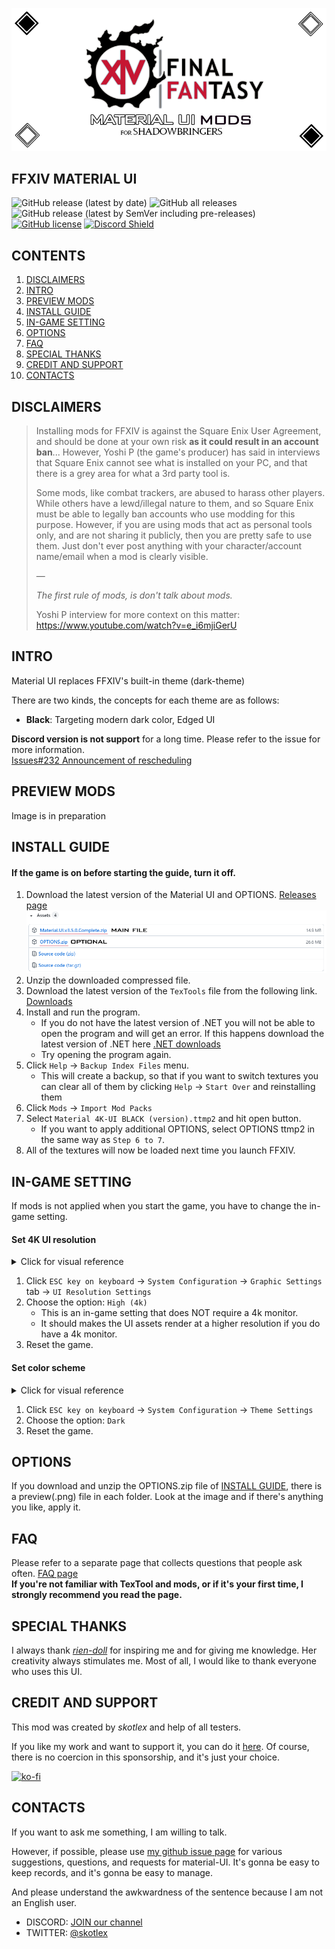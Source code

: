 ![logo](ModPacks/Resources/Preview/github_logo_new.png)

## FFXIV MATERIAL UI
![GitHub release (latest by date)](https://img.shields.io/github/v/release/skotlex/ffxiv-material-ui) ![GitHub all releases](https://img.shields.io/github/downloads/skotlex/ffxiv-material-ui/total) ![GitHub release (latest by SemVer including pre-releases)](https://img.shields.io/github/downloads-pre/skotlex/ffxiv-material-ui/latest/total) [![GitHub license](https://img.shields.io/github/license/skotlex/ffxiv-material-ui)](https://github.com/skotlex/ffxiv-material-ui/blob/master/LICENSE) [![Discord Shield](https://discordapp.com/api/guilds/838030043518599228/widget.png?style=shield)](https://discord.gg/T5sWUpgNPD)

## CONTENTS
1. [DISCLAIMERS](#disclaimers)
2. [INTRO](#intro)
3. [PREVIEW MODS](#preview-mods)
4. [INSTALL GUIDE](#install-guide)
5. [IN-GAME SETTING](#in-game-setting)
6. [OPTIONS](#options)
7. [FAQ](#faq)
8. [SPECIAL THANKS](#special-thanks)
9. [CREDIT AND SUPPORT](#credit-and-support)
10. [CONTACTS](#contacts)

## DISCLAIMERS
>Installing mods for FFXIV is against the Square Enix User Agreement, and should be done at your own risk __as it could result in an account ban__... However, Yoshi P (the game's producer) has said in interviews that Square Enix cannot see what is installed on your PC, and that there is a grey area for what a 3rd party tool is.
>
>Some mods, like combat trackers, are abused to harass other players. While others have a lewd/illegal nature to them, and so Square Enix must be able to legally ban accounts who use modding for this purpose. However, if you are using mods that act as personal tools only, and are not sharing it publicly, then you are pretty safe to use them. Just don't ever post anything with your character/account name/email when a mod is clearly visible.
>
>—
>
><i>The first rule of mods, is don't talk about mods.</i>
>
>Yoshi P interview for more context on this matter: https://www.youtube.com/watch?v=e_i6mjiGerU

## INTRO
Material UI replaces FFXIV's built-in theme (dark-theme)

There are two kinds, the concepts for each theme are as follows:

* **Black**: Targeting modern dark color, Edged UI

**Discord version is not support** for a long time. Please refer to the issue for more information.\
[Issues#232 Announcement of rescheduling](https://github.com/skotlex/ffxiv-material-ui/issues/232)

## PREVIEW MODS
Image is in preparation

## INSTALL GUIDE
#### If the game is on before starting the guide, turn it off.
1. Download the latest version of the Material UI and OPTIONS. [Releases page](https://github.com/skotlex/ffxiv-material-ui/releases)
![down_cnts](ModPacks/Resources/Preview/down_cnts.png)
2. Unzip the downloaded compressed file.
3. Download the latest version of the `TexTools` file from the following link. [Downloads](https://github.com/TexTools/FFXIV_TexTools_UI/releases/latest/download/Install_TexTools.exe)
4. Install and run the program.
    - If you do not have the latest version of .NET you will not be able to open the program and will get an error. If this happens download the latest version of .NET here  [.NET downloads](https://dotnet.microsoft.com/download/dotnet/5.0/runtime)
    - Try opening the program again.
5. Click `Help` → `Backup Index Files` menu.
    - This will create a backup, so that if you want to switch textures you can clear all of them by clicking `Help` → `Start Over` and reinstalling them
6. Click `Mods` → `Import Mod Packs`
7. Select `Material 4K-UI BLACK (version).ttmp2` and hit open button.
    - If you want to apply additional OPTIONS, select OPTIONS ttmp2 in the same way as `Step 6 to 7`.
8. All of the textures will now be loaded next time you launch FFXIV.

## IN-GAME SETTING
If mods is not applied when you start the game, you have to change the in-game setting.
#### Set 4K UI resolution
<details>
<summary>Click for visual reference</summary>

![guide1](ModPacks/Resources/Preview/guide1.png)

</details>

1. Click `ESC key on keyboard` → `System Configuration` → `Graphic Settings` tab → `UI Resolution Settings`
2. Choose the option: `High (4k)`
    - This is an in-game setting that does NOT require a 4k monitor.
    - It should makes the UI assets render at a higher resolution if you do have a 4k monitor.
3. Reset the game.
#### Set color scheme
<details>
<summary>Click for visual reference</summary>

![guide2](ModPacks/Resources/Preview/guide2.png)

</details>

1. Click `ESC key on keyboard` → `System Configuration` → `Theme Settings`
2. Choose the option: `Dark`
3. Reset the game.

## OPTIONS
If you download and unzip the OPTIONS.zip file of [INSTALL GUIDE](#install-guide), there is a preview(.png) file in each folder. Look at the image and if there's anything you like, apply it.

## FAQ
Please refer to a separate page that collects questions that people ask often. [FAQ page](FAQ.md)\
**If you're not familiar with TexTool and mods, or if it's your first time, I strongly recommend you read the page.**

## SPECIAL THANKS
I always thank [*rien-doll*](https://github.com/rien-doll/minimal-ui) for inspiring me and for giving me knowledge. Her creativity always stimulates me. Most of all, I would like to thank everyone who uses this UI.

## CREDIT AND SUPPORT
This mod was created by *skotlex* and help of all testers.

If you like my work and want to support it, you can do it [here](https://ko-fi.com/skotlex). Of course, there is no coercion in this sponsorship, and it's just your choice.

[![ko-fi](https://www.ko-fi.com/img/githubbutton_sm.svg)](https://ko-fi.com/O4O8YTN7)

## CONTACTS

If you want to ask me something, I am willing to talk.

However, if possible, please use [my github issue page](https://github.com/skotlex/ffxiv-material-ui/issues) for various suggestions, questions, and requests for material-UI. It's gonna be easy to keep records, and it's gonna be easy to manage.

And please understand the awkwardness of the sentence because I am not an English user.

* DISCORD: [JOIN our channel](https://discord.gg/T5sWUpgNPD)
* TWITTER: [@skotlex](https://twitter.com/skotlex)
